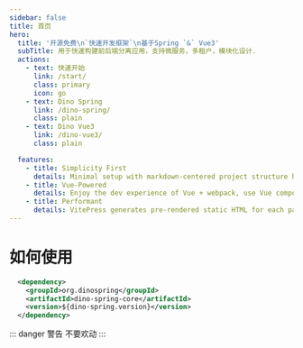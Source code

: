 ```yaml
---
sidebar: false
title: 首页
hero:
  title: '开源免费\n`快速开发框架`\n基于Spring `&` Vue3'
  subTitle: 用于快速构建前后端分离应用，支持微服务，多租户，模块化设计.
  actions:
    - text: 快速开始
      link: /start/
      class: primary
      icon: go
    - text: Dino Spring
      link: /dino-spring/
      class: plain
    - text: Dino Vue3
      link: /dino-vue3/
      class: plain

  features:
    - title: Simplicity First
      details: Minimal setup with markdown-centered project structure helps you focus on writing.
    - title: Vue-Powered
      details: Enjoy the dev experience of Vue + webpack, use Vue components in markdown, and develop custom themes with Vue.
    - title: Performant
      details: VitePress generates pre-rendered static HTML for each page, and runs as an SPA once a page is loaded.
---
```


# 如何使用

```xml
  <dependency>
    <groupId>org.dinospring</groupId>
    <artifactId>dino-spring-core</artifactId>
    <version>${dino-spring.version}</version>
  </dependency>
```

::: danger 警告
不要欢动
:::
